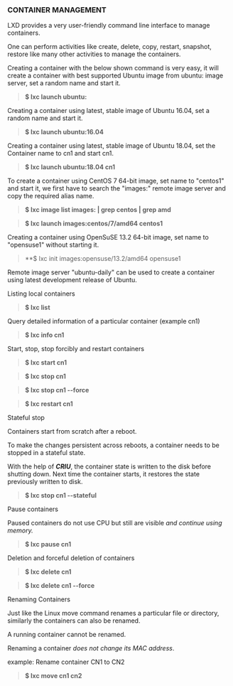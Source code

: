 ### CONTAINER MANAGEMENT 

LXD provides a very user-friendly command line interface to manage containers. 

One can perform activities like create, delete, copy, restart, snapshot, restore like many other activities to manage the containers.

Creating a container with the below shown command is very easy, it will create a container with best supported Ubuntu image from ubuntu: image server, set a random name and start it.

> **$ lxc launch ubuntu:**

Creating a container using latest, stable image of Ubuntu 16.04, set a random name and start it.

> **$ lxc launch ubuntu:16.04**

Creating a container using latest, stable image of Ubuntu 18.04, set the Container name to cn1 and start cn1.

> **$ lxc launch ubuntu:18.04 cn1**

To create a container using CentOS 7 64-bit image, set name to "centos1" and start it, we first have to search the &quot;images:&quot; remote image server and copy the required alias name.

> **$ lxc image list images: | grep centos | grep amd**

> **$ lxc launch images:centos/7/amd64 centos1**

Creating a container using OpenSuSE 13.2 64-bit image, set name to "opensuse1" without starting it.

> **$ lxc init images:opensuse/13.2/amd64 opensuse1

Remote image server &quot;ubuntu-daily&quot; can be used to create a container using latest development release of Ubuntu.

Listing local containers

> **$ lxc list**

Query detailed information of a particular container (example cn1)

> **$ lxc info cn1**

Start, stop, stop forcibly and restart containers

> **$ lxc start cn1**

> **$ lxc stop cn1**

> **$ lxc stop cn1 --force**

> **$ lxc restart cn1**

Stateful stop

Containers start from scratch after a reboot.

To make the changes persistent across reboots, a container needs to be stopped in a stateful state.

With the help of **_CRIU_**, the container state is written to the disk before shutting down. Next time the container starts, it restores the state previously written to disk.

> **$ lxc stop cn1 --stateful**

Pause containers

Paused containers do not use CPU but still are visible _and continue using memory._

> **$ lxc pause cn1**

Deletion and forceful deletion of containers

> **$ lxc delete cn1**

> **$ lxc delete cn1 --force**

Renaming Containers

Just like the Linux move command renames a particular file or directory, similarly the containers can also be renamed. 

A running container cannot be renamed. 

Renaming a container *does not change its MAC address*.

example:  Rename container CN1 to CN2

> **$ lxc move cn1 cn2**
